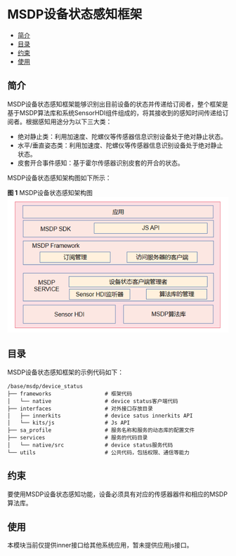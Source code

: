 # MSDP设备状态感知框架<a name="ZH-CN_TOPIC_0000001148682248"></a>

-   [简介](#section_device_status_introduction)
-   [目录](#section_device_status_directory)
-   [约束](#section_device_status_constraint)
-   [使用](#section_device_status_usage)

## 简介<a name="section_device_status_introduction"></a>

MSDP设备状态感知框架能够识别出目前设备的状态并传递给订阅者，整个框架是基于MSDP算法库和系统SensorHDI组件组成的，将其接收到的感知时间传递给订阅者。根据感知用途分为以下三大类：

-   绝对静止类：利用加速度、陀螺仪等传感器信息识别设备处于绝对静止状态。
-   水平/垂直姿态类：利用加速度、陀螺仪等传感器信息识别设备处于绝对静止状态。
-   皮套开合事件感知：基于霍尔传感器识别皮套的开合的状态。

MSDP设备状态感知架构图如下所示：

**图 1**  MSDP设备状态感知架构图
![](figures/zh-cn_device_status_block.png)

## 目录<a name="section_device_status_directory"></a>

MSDP设备状态感知框架的示例代码如下：

```
/base/msdp/device_status
├── frameworks                 # 框架代码
│   └── native                 # device status客户端代码
├── interfaces                 # 对外接口存放目录
│   ├── innerkits              # device satus innerkits API
│   └── kits/js                # Js API
├── sa_profile                 # 服务名称和服务的动态库的配置文件
├── services                   # 服务的代码目录
│   └── native/src             # device status服务代码
└── utils                      # 公共代码，包括权限、通信等能力
```

## 约束<a name="section_device_status_constraint"></a>

要使用MSDP设备状态感知功能，设备必须具有对应的传感器器件和相应的MSDP算法库。

## 使用<a name="section_device_status_usage"></a>

本模块当前仅提供inner接口给其他系统应用，暂未提供应用js接口。
